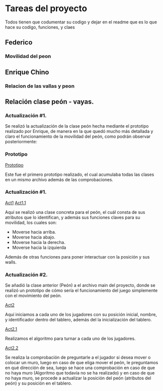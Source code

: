 # Tareas del proyecto
Todos tienen que codumentar su codigo y dejar en el readme que es lo que hace su codigo, funciones, y claes
## Federico
### Movilidad del peon
## Enrique Chino
### Relacion de las vallas y peon

## Relación clase peón - vayas.

### Actualización #1.

Se realizó la actualización de la clase peón hecha mediante el prototipo realizado por Enrique, de manera en la que quedó mucho más detallada y claro el funcionamiento de la movilidad del peón, como podrán observar posteriormente:

### Prototipo
[Prototipo](imagenes/img-readme/quoridor3.png)

Este fue el primero prototipo realizado, el cual acumulaba todas las clases en un mismo archivo además de las comprobaciones.

### Actualización #1.

[Act1](imagenes/img-readme/quoridor1.png)
[Act1.1](imagenes/img-readme/quoridor2.png)

Aquí se realizó una clase concreta para el peón, el cuál consta de sus atributos que lo identifican, y además sus funciones claves para su movilidad, los cuales son:
* Moverse hacia arriba.
* Moverse hacia abajo.
* Moverse hacia la derecha.
* Moverse hacia la izquierda

Además de otras funciones para poner interactuar con la posición y sus walls.


### Actualización #2.

Se añadió la clase anterior (Peón) a el archivo main del proyecto, donde se realizó un prototipo de cómo sería el funcionamiento del juego simplemente con el movimiento del peón.

[Act2](imagenes/img-readme/quoridor4.png)

Aquí iniciamos a cada uno de los jugadores con su posición inicial, nombre, y identificador dentro del tablero, además del la inicialización del tablero.

[Act2.1](imagenes/img-readme/quoridor5.png)

Realizamos el algoritmo para turnar a cada uno de los jugadores.

[Act2.2](imagenes/img-readme/quoridor6.png)

Se realiza la comprobación de preguntarle a el jugador si desea mover o colocar un muro, luego en caso de que eliga mover el peón, le preguntamos en qué dirección de sea, luego se hace una comprobación en caso de que no haya muro (Algoritmo que todavía no se ha realizado) y en caso de que no haya muro, se procede a actualizar la posición del peón (atributos del peón) y su posición en el tablero.

